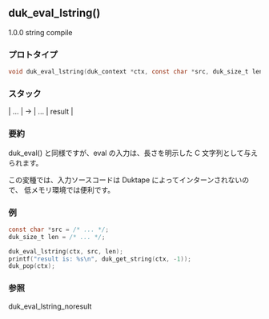 ## duk_eval_lstring() 

1.0.0 string compile

### プロトタイプ

```c
void duk_eval_lstring(duk_context *ctx, const char *src, duk_size_t len);
```

### スタック

| ... | -> | ... | result |

### 要約

duk_eval() と同様ですが、eval の入力は、長さを明示した C 文字列として与えられます。

この変種では、入力ソースコードは Duktape によってインターンされないので、 低メモリ環境では便利です。

### 例

```c
const char *src = /* ... */;
duk_size_t len = /* ... */;

duk_eval_lstring(ctx, src, len);
printf("result is: %s\n", duk_get_string(ctx, -1));
duk_pop(ctx);
```

### 参照

duk_eval_lstring_noresult